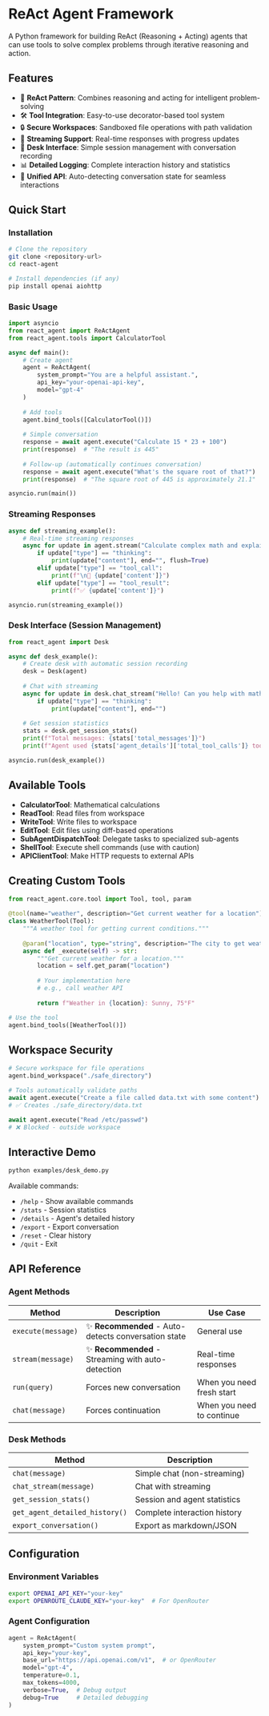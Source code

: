 # ReAct Agent Framework

A Python framework for building ReAct (Reasoning + Acting) agents that can use tools to solve complex problems through iterative reasoning and action.

## Features

- 🤖 **ReAct Pattern**: Combines reasoning and acting for intelligent problem-solving
- 🛠️ **Tool Integration**: Easy-to-use decorator-based tool system
- 🔒 **Secure Workspaces**: Sandboxed file operations with path validation
- 🌊 **Streaming Support**: Real-time responses with progress updates
- 🏢 **Desk Interface**: Simple session management with conversation recording
- 📊 **Detailed Logging**: Complete interaction history and statistics
- 🔄 **Unified API**: Auto-detecting conversation state for seamless interactions

## Quick Start

### Installation

```bash
# Clone the repository
git clone <repository-url>
cd react-agent

# Install dependencies (if any)
pip install openai aiohttp
```

### Basic Usage

```python
import asyncio
from react_agent import ReActAgent
from react_agent.tools import CalculatorTool

async def main():
    # Create agent
    agent = ReActAgent(
        system_prompt="You are a helpful assistant.",
        api_key="your-openai-api-key",
        model="gpt-4"
    )
    
    # Add tools
    agent.bind_tools([CalculatorTool()])
    
    # Simple conversation
    response = await agent.execute("Calculate 15 * 23 + 100")
    print(response)  # "The result is 445"
    
    # Follow-up (automatically continues conversation)
    response = await agent.execute("What's the square root of that?")
    print(response)  # "The square root of 445 is approximately 21.1"

asyncio.run(main())
```

### Streaming Responses

```python
async def streaming_example():
    # Real-time streaming responses
    async for update in agent.stream("Calculate complex math and explain"):
        if update["type"] == "thinking":
            print(update["content"], end="", flush=True)
        elif update["type"] == "tool_call":
            print(f"\n🔧 {update['content']}")
        elif update["type"] == "tool_result":
            print(f"✅ {update['content']}")

asyncio.run(streaming_example())
```

### Desk Interface (Session Management)

```python
from react_agent import Desk

async def desk_example():
    # Create desk with automatic session recording
    desk = Desk(agent)
    
    # Chat with streaming
    async for update in desk.chat_stream("Hello! Can you help with math?"):
        if update["type"] == "thinking":
            print(update["content"], end="")
    
    # Get session statistics
    stats = desk.get_session_stats()
    print(f"Total messages: {stats['total_messages']}")
    print(f"Agent used {stats['agent_details']['total_tool_calls']} tools")

asyncio.run(desk_example())
```

## Available Tools

- **CalculatorTool**: Mathematical calculations
- **ReadTool**: Read files from workspace
- **WriteTool**: Write files to workspace  
- **EditTool**: Edit files using diff-based operations
- **SubAgentDispatchTool**: Delegate tasks to specialized sub-agents
- **ShellTool**: Execute shell commands (use with caution)
- **APIClientTool**: Make HTTP requests to external APIs

## Creating Custom Tools

```python
from react_agent.core.tool import Tool, tool, param

@tool(name="weather", description="Get current weather for a location")
class WeatherTool(Tool):
    """A weather tool for getting current conditions."""
    
    @param("location", type="string", description="The city to get weather for")
    async def _execute(self) -> str:
        """Get current weather for a location."""
        location = self.get_param("location")
        
        # Your implementation here
        # e.g., call weather API
        
        return f"Weather in {location}: Sunny, 75°F"

# Use the tool
agent.bind_tools([WeatherTool()])
```

## Workspace Security

```python
# Secure workspace for file operations
agent.bind_workspace("./safe_directory")

# Tools automatically validate paths
await agent.execute("Create a file called data.txt with some content")
# ✅ Creates ./safe_directory/data.txt

await agent.execute("Read /etc/passwd") 
# ❌ Blocked - outside workspace
```

## Interactive Demo

```bash
python examples/desk_demo.py
```

Available commands:
- `/help` - Show available commands
- `/stats` - Session statistics  
- `/details` - Agent's detailed history
- `/export` - Export conversation
- `/reset` - Clear history
- `/quit` - Exit

## API Reference

### Agent Methods

| Method | Description | Use Case |
|--------|-------------|----------|
| `execute(message)` | ✨ **Recommended** - Auto-detects conversation state | General use |
| `stream(message)` | ✨ **Recommended** - Streaming with auto-detection | Real-time responses |
| `run(query)` | Forces new conversation | When you need fresh start |
| `chat(message)` | Forces continuation | When you need to continue |

### Desk Methods

| Method | Description |
|--------|-------------|
| `chat(message)` | Simple chat (non-streaming) |
| `chat_stream(message)` | Chat with streaming |
| `get_session_stats()` | Session and agent statistics |
| `get_agent_detailed_history()` | Complete interaction history |
| `export_conversation()` | Export as markdown/JSON |

## Configuration

### Environment Variables

```bash
export OPENAI_API_KEY="your-key"
export OPENROUTE_CLAUDE_KEY="your-key"  # For OpenRouter
```

### Agent Configuration

```python
agent = ReActAgent(
    system_prompt="Custom system prompt",
    api_key="your-key",
    base_url="https://api.openai.com/v1",  # or OpenRouter
    model="gpt-4",
    temperature=0.1,
    max_tokens=4000,
    verbose=True,  # Debug output
    debug=True     # Detailed debugging
)
```
